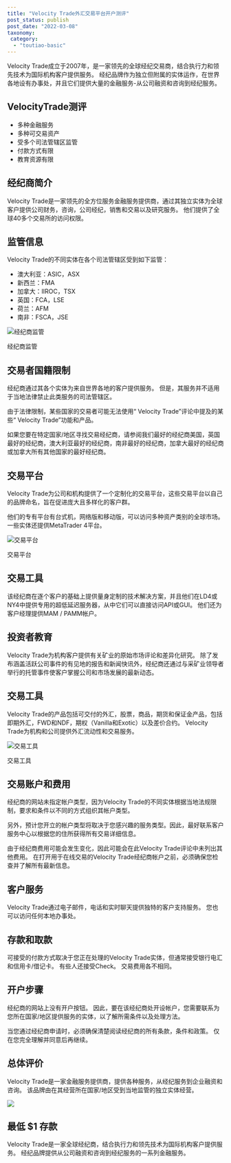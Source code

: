 ```yaml
---
title: "Velocity Trade外汇交易平台开户测评"
post_status: publish
post_date: "2022-03-08"
taxonomy:
 category: 
  - "toutiao-basic"
---
```


Velocity Trade成立于2007年，是一家领先的全球经纪交易商，结合执行力和领先技术为国际机构客户提供服务。 经纪品牌作为独立但附属的实体运作，在世界各地设有办事处，并且它们提供大量的金融服务-从公司融资和咨询到经纪服务。

## VelocityTrade测评
- 多种金融服务
- 多种可交易资产
- 受多个司法管辖区监管
- 付款方式有限
- 教育资源有限


## 经纪商简介

Velocity Trade是一家领先的全方位服务金融服务提供商，通过其独立实体为全球客户提供公司财务，咨询，公司经纪，销售和交易以及研究服务。 他们提供了全球40多个交易所的访问权限。

## 监管信息

Velocity Trade的不同实体在各个司法管辖区受到如下监管：
- 澳大利亚：ASIC，ASX
- 新西兰：FMA
- 加拿大：IIROC，TSX
- 英国：FCA，LSE
- 荷兰：AFM
- 南非：FSCA，JSE

![经纪商监管](https://cdn.fendou.la/funstoutiao/2020/11/Velocity-Trade-Review-Regulation.png "经纪商监管")

经纪商监管

## 交易者国籍限制

经纪商通过其各个实体为来自世界各地的客户提供服务。 但是，其服务并不适用于当地法律禁止此类服务的司法管辖区。

由于法律限制，某些国家的交易者可能无法使用“ Velocity Trade”评论中提及的某些“ Velocity Trade”功能和产品。

如果您要在特定国家/地区寻找交易经纪商，请参阅我们最好的经纪商美国，英国最好的经纪商，澳大利亚最好的经纪商，南非最好的经纪商，加拿大最好的经纪商或加拿大所有其他国家的最好经纪商。

## 交易平台

Velocity Trade为公司和机构提供了一个定制化的交易平台，这些交易平台以自己的品牌命名，旨在促进庞大且多样化的客户群。

他们的专有平台有台式机，网络版和移动版，可以访问多种资产类别的全球市场。 一些实体还提供MetaTrader 4平台。

![交易平台](https://cdn.fendou.la/funstoutiao/2020/11/Velocity-Trade-Review-Trading-Platform.png "交易平台")

交易平台

## 交易工具

该经纪商在逐个客户的基础上提供量身定制的技术解决方案，并且他们在LD4或NY4中提供专用的超低延迟服务器，从中它们可以直接访问API或GUI。 他们还为客户经理提供MAM / PAMM帐户。

## 投资者教育

Velocity Trade为机构客户提供有关矿业的原始市场评论和差异化研究。 除了发布涵盖活跃公司事件的有见地的报告和新闻快讯外，经纪商还通过与采矿业领导者举行的托管事件使客户掌握公司和市场发展的最新动态。

## 交易工具

Velocity Trade的产品包括可交付的外汇，股票，商品，期货和保证金产品，包括即期外汇，FWD和NDF，期权（Vanilla和Exotic）以及差价合约。 Velocity Trade为机构和公司提供外汇流动性和交易服务。

![交易工具](https://cdn.fendou.la/funstoutiao/2020/11/Velocity-Trade-Review-Trading-Instruments-1024x340.png "交易工具")

交易工具

## 交易账户和费用

经纪商的网站未指定帐户类型，因为Velocity Trade的不同实体根据当地法规限制，要求和条件以不同的方式组织其帐户类型。

另外，预计您开立的帐户类型将取决于您感兴趣的服务类型。因此，最好联系客户服务中心以根据您的住所获得所有交易详细信息。

由于经纪商费用可能会发生变化，因此可能会在此Velocity Trade评论中未列出其他费用。 在打开用于在线交易的Velocity Trade经纪商帐户之前，必须确保您检查并了解所有最新信息。

## 客户服务

Velocity Trade通过电子邮件，电话和实时聊天提供独特的客户支持服务。 您也可以访问任何本地办事处。

## 存款和取款

可接受的付款方式取决于您正在处理的Velocity Trade实体，但通常接受银行电汇和信用卡/借记卡。 有些人还接受Check。 交易费用各不相同。

## 开户步骤

经纪商的网站上没有开户按钮。 因此，要在该经纪商处开设帐户，您需要联系为您所在国家/地区提供服务的实体，以了解所需条件以及处理方法。

当您通过经纪商申请时，必须确保清楚阅读经纪商的所有条款，条件和政策。 仅在您完全理解并同意后再继续。

## 总体评价

Velocity Trade是一家金融服务提供商，提供各种服务，从经纪服务到企业融资和咨询。 该品牌由在其经营所在国家/地区受到当地监管的独立实体经营。

![](https://cdn.fendou.la/funstoutiao/2020/11/Velocity-Trade-Logo.png)

## 最低 $1 存款

Velocity Trade是一家全球经纪商，结合执行力和领先技术为国际机构客户提供服务。 经纪品牌提供从公司融资和咨询到经纪服务的一系列金融服务。
